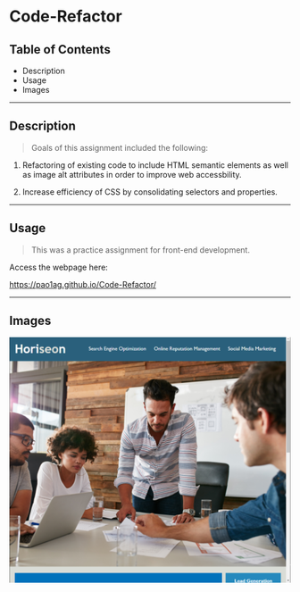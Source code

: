 # Code-Refactor



## Table of Contents

* Description
* Usage
* Images

---

## Description
> Goals of this assignment included the following:

1. Refactoring of existing code to include HTML semantic elements as well as image alt attributes in order to improve web accessbility. 

2. Increase efficiency of CSS by consolidating selectors and properties.

---

## Usage
> This was a practice assignment for front-end development.

Access the webpage here:
 
 <https://pao1ag.github.io/Code-Refactor/>

---

## Images

![Screenshot of Horiseon webpage.](assets/code-refactor-screenshot.png)


